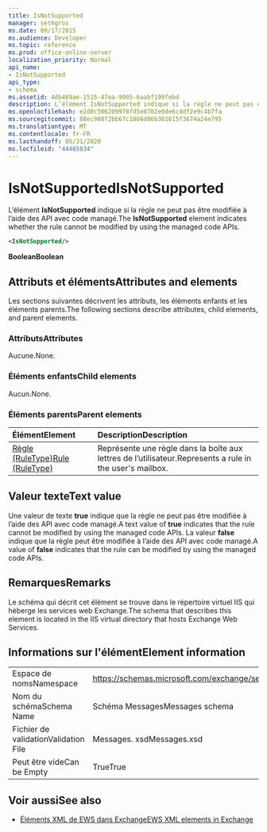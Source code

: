 ```yaml
---
title: IsNotSupported
manager: sethgros
ms.date: 09/17/2015
ms.audience: Developer
ms.topic: reference
ms.prod: office-online-server
localization_priority: Normal
api_name:
- IsNotSupported
api_type:
- schema
ms.assetid: 4db469ae-1515-47ea-9905-6aabf199febd
description: L’élément IsNotSupported indique si la règle ne peut pas être modifiée à l’aide des API avec code managé.
ms.openlocfilehash: e2d0c506209978fd5e8702e0de6cddf2e9c4b7fa
ms.sourcegitcommit: 88ec988f2bb67c1866d06b361615f3674a24e795
ms.translationtype: MT
ms.contentlocale: fr-FR
ms.lasthandoff: 05/31/2020
ms.locfileid: "44465834"
---
```

# <a name="isnotsupported"></a><span data-ttu-id="f8460-103">IsNotSupported</span><span class="sxs-lookup"><span data-stu-id="f8460-103">IsNotSupported</span></span>

<span data-ttu-id="f8460-104">L’élément **IsNotSupported** indique si la règle ne peut pas être modifiée à l’aide des API avec code managé.</span><span class="sxs-lookup"><span data-stu-id="f8460-104">The **IsNotSupported** element indicates whether the rule cannot be modified by using the managed code APIs.</span></span> 
  
```XML
<IsNotSupported/>
```

 <span data-ttu-id="f8460-105">**Boolean**</span><span class="sxs-lookup"><span data-stu-id="f8460-105">**Boolean**</span></span>
## <a name="attributes-and-elements"></a><span data-ttu-id="f8460-106">Attributs et éléments</span><span class="sxs-lookup"><span data-stu-id="f8460-106">Attributes and elements</span></span>

<span data-ttu-id="f8460-107">Les sections suivantes décrivent les attributs, les éléments enfants et les éléments parents.</span><span class="sxs-lookup"><span data-stu-id="f8460-107">The following sections describe attributes, child elements, and parent elements.</span></span>
  
### <a name="attributes"></a><span data-ttu-id="f8460-108">Attributs</span><span class="sxs-lookup"><span data-stu-id="f8460-108">Attributes</span></span>

<span data-ttu-id="f8460-109">Aucune.</span><span class="sxs-lookup"><span data-stu-id="f8460-109">None.</span></span>
  
### <a name="child-elements"></a><span data-ttu-id="f8460-110">Éléments enfants</span><span class="sxs-lookup"><span data-stu-id="f8460-110">Child elements</span></span>

<span data-ttu-id="f8460-111">Aucun.</span><span class="sxs-lookup"><span data-stu-id="f8460-111">None.</span></span>
  
### <a name="parent-elements"></a><span data-ttu-id="f8460-112">Éléments parents</span><span class="sxs-lookup"><span data-stu-id="f8460-112">Parent elements</span></span>

|<span data-ttu-id="f8460-113">**Élément**</span><span class="sxs-lookup"><span data-stu-id="f8460-113">**Element**</span></span>|<span data-ttu-id="f8460-114">**Description**</span><span class="sxs-lookup"><span data-stu-id="f8460-114">**Description**</span></span>|
|:-----|:-----|
|[<span data-ttu-id="f8460-115">Règle (RuleType)</span><span class="sxs-lookup"><span data-stu-id="f8460-115">Rule (RuleType)</span></span>](rule-ruletype.md) <br/> |<span data-ttu-id="f8460-116">Représente une règle dans la boîte aux lettres de l’utilisateur.</span><span class="sxs-lookup"><span data-stu-id="f8460-116">Represents a rule in the user's mailbox.</span></span>  <br/> |
   
## <a name="text-value"></a><span data-ttu-id="f8460-117">Valeur texte</span><span class="sxs-lookup"><span data-stu-id="f8460-117">Text value</span></span>

<span data-ttu-id="f8460-118">Une valeur de texte **true** indique que la règle ne peut pas être modifiée à l’aide des API avec code managé.</span><span class="sxs-lookup"><span data-stu-id="f8460-118">A text value of **true** indicates that the rule cannot be modified by using the managed code APIs.</span></span> <span data-ttu-id="f8460-119">La valeur **false** indique que la règle peut être modifiée à l’aide des API avec code managé.</span><span class="sxs-lookup"><span data-stu-id="f8460-119">A value of **false** indicates that the rule can be modified by using the managed code APIs.</span></span> 
  
## <a name="remarks"></a><span data-ttu-id="f8460-120">Remarques</span><span class="sxs-lookup"><span data-stu-id="f8460-120">Remarks</span></span>

<span data-ttu-id="f8460-121">Le schéma qui décrit cet élément se trouve dans le répertoire virtuel IIS qui héberge les services web Exchange.</span><span class="sxs-lookup"><span data-stu-id="f8460-121">The schema that describes this element is located in the IIS virtual directory that hosts Exchange Web Services.</span></span>
  
## <a name="element-information"></a><span data-ttu-id="f8460-122">Informations sur l'élément</span><span class="sxs-lookup"><span data-stu-id="f8460-122">Element information</span></span>

|||
|:-----|:-----|
|<span data-ttu-id="f8460-123">Espace de noms</span><span class="sxs-lookup"><span data-stu-id="f8460-123">Namespace</span></span>  <br/> |https://schemas.microsoft.com/exchange/services/2006/messages  <br/> |
|<span data-ttu-id="f8460-124">Nom du schéma</span><span class="sxs-lookup"><span data-stu-id="f8460-124">Schema Name</span></span>  <br/> |<span data-ttu-id="f8460-125">Schéma Messages</span><span class="sxs-lookup"><span data-stu-id="f8460-125">Messages schema</span></span>  <br/> |
|<span data-ttu-id="f8460-126">Fichier de validation</span><span class="sxs-lookup"><span data-stu-id="f8460-126">Validation File</span></span>  <br/> |<span data-ttu-id="f8460-127">Messages. xsd</span><span class="sxs-lookup"><span data-stu-id="f8460-127">Messages.xsd</span></span>  <br/> |
|<span data-ttu-id="f8460-128">Peut être vide</span><span class="sxs-lookup"><span data-stu-id="f8460-128">Can be Empty</span></span>  <br/> |<span data-ttu-id="f8460-129">True</span><span class="sxs-lookup"><span data-stu-id="f8460-129">True</span></span>  <br/> |
   
## <a name="see-also"></a><span data-ttu-id="f8460-130">Voir aussi</span><span class="sxs-lookup"><span data-stu-id="f8460-130">See also</span></span>



- [<span data-ttu-id="f8460-131">Éléments XML de EWS dans Exchange</span><span class="sxs-lookup"><span data-stu-id="f8460-131">EWS XML elements in Exchange</span></span>](ews-xml-elements-in-exchange.md)

